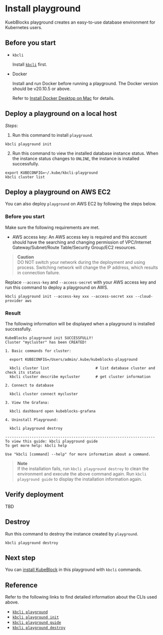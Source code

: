 # Install playground

KuebBlocks playground creates an easy-to-use database environment for Kubernetes users.

## Before you start

- `kbcli`
  
  Install [`kbcli`](install_kbcli.md) first.

- Docker

  Install and run Docker before running a playground. The Docker version should be v20.10.5 or above.

  Refer to [Install Docker Desktop on Mac](https://docs.docker.com/desktop/install/mac-install/) for details.

## Deploy a playground on a local host

_Steps_:

1. Run this command to install `playground`.

```
kbcli playground init
```

2. Run this command to view the installed database instance status. When the instance status changes to `ONLINE`, the instance is installed successfully.

```
export KUBECONFIG=~/.kube/kbcli-playground
kbcli cluster list
```

## Deploy a playground on AWS EC2

You can also deploy `playground` on AWS EC2 by following the steps below.

### Before you start

Make sure the following requirements are met.

- AWS access key: An AWS access key is required and this account should have the searching and changing permission of VPC/Internet Gateway/Subnet/Route Table/Security Group/EC2 resources. 

> **Caution**<br />
> DO NOT switch your network during the deployment and using process. Switching network will change the IP address, which results in connection failure.

Replace `--access-key` and `--access-secret` with your AWS access key and run this command to deploy a playground on AWS.

```
kbcli playground init --access-key xxx --access-secret xxx --cloud-provider aws
```

### Result
  The following information will be displayed when a playground is installed successfully.

```
KubeBlocks playground init SUCCESSFULLY!
Cluster "mycluster" has been CREATED!

1. Basic commands for cluster:

  export KUBECONFIG=/Users/admin/.kube/kubeblocks-playground

  kbcli cluster list                     # list database cluster and check its status
  kbcli cluster describe mycluster       # get cluster information

2. Connect to database

  kbcli cluster connect mycluster

3. View the Grafana:

  kbcli dashboard open kubeblocks-grafana

4. Uninstall Playground:

  kbcli playground destroy

--------------------------------------------------------------------
To view this guide: kbcli playground guide
To get more help: kbcli help

Use "kbcli [command] --help" for more information about a command.
```

> **Note** <br>
> If the installation fails, run `kbcli playground destroy` to clean the environment and execute the above command again.
> Run `kbcli playground guide` to display the installation information again.

## Verify deployment

TBD

## Destroy

Run this command to destroy the instance created by `playground`.

```
kbcli playground destroy
```

## Next step

You can [install KubeBlock](install_kubeblocks.md) in this playground with `kbcli` commands.

## Reference

Refer to the following links to find detailed information about the CLIs used above.

- [`kbcli playground`](../cli/kbcli_playground.md)
- [`kbcli playground init`](../cli/kbcli_playground_init.md)
- [`kbcli playground guide`](../cli/kbcli_playground_guide.md)
- [`kbcli playground destroy`](../cli/kbcli_playground_destroy.md)